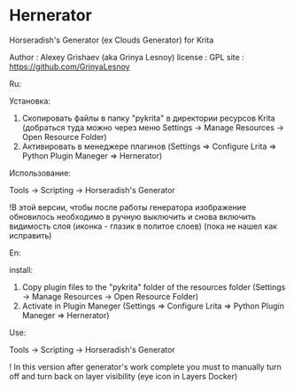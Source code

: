 # Hernerator
Horseradish's Generator (ex Clouds Generator) for Krita

Author : Alexey Grishaev (aka Grinya Lesnoy)
license : GPL
site : https://github.com/GrinyaLesnoy

Ru:

Установка:

1) Скопировать файлы в папку "pykrita" в директории ресурсов Krita (добраться туда можно через меню Settings → Manage Resources → Open Resource Folder)
2) Активировать в менеджере плагинов (Settings => Configure Lrita => Python Plugin Maneger => Hernerator)

Использование:

Tools -> Scripting -> Horseradish's Generator

!В этой версии, чтобы после работы генератора изображение обновилось необходимо в ручную выключить и снова включить видимость слоя (иконка - глазик  в политое слоев) (пока не нашел как исправить)

En:

install:

1) Copy plugin files to the "pykrita" folder of the resources folder (Settings → Manage Resources → Open Resource Folder) 
2) Activate  in Plugin Maneger (Settings => Configure Lrita => Python Plugin Maneger => Hernerator)

Use:

Tools -> Scripting -> Horseradish's Generator

! In this version after generator's work complete you must to manually turn off and turn back on layer visibility (eye icon in Layers Docker)
